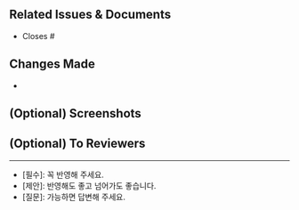 <!--
  제목으로는 작업에 대한 간략한 요약을 작성합니다.
  변경사항이 커 PR을 여러 개로 쪼개는 경우 제목 뒤에 숫자를 붙여 순서를 구분합니다.
  예) [feature] 새로운 기능 추가 및 버그 수정
  예) [refactor] 프로젝트 구조 변경 - 1
-->

## Related Issues & Documents

<!--
  작성한 작업에 대한 이슈 번호나 기획서 링크를 첨부합니다. 관련 문서가 없는 경우라면 작업을 왜 하게 되었는지 서술합니다.
  예) - Related to #A, #B
-->

- Closes #

## Changes Made

<!--
  무엇이 변경되었는지 과거와 현재가 어떻게 다른지 작성합니다.
  구체적인 구현에 대한 설명과 이러한 해결 방법을 선택한 이유를 포함할 수 있습니다.
-->

-

## (Optional) Screenshots

<!--
  UI가 변경되었다면 사진이나 Gif를 추가합니다.
-->

## (Optional) To Reviewers

<!--
  리뷰 시에 유심히 봐주었으면 하는 부분을 설명합니다. 참고 자료나 함께 고려해야 할 사항이 있으면 알려 주세요.
-->

---

<!--
  아래 목록은 리뷰어를 위한 태그 목록이니 삭제하지 말아 주세요.
-->

- [필수]: 꼭 반영해 주세요.
- [제안]: 반영해도 좋고 넘어가도 좋습니다.
- [질문]: 가능하면 답변해 주세요.
